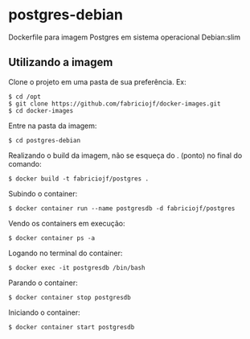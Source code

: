 # postgres-debian

Dockerfile para imagem Postgres em sistema operacional Debian:slim

## Utilizando a imagem

Clone o projeto em uma pasta de sua preferência. Ex:

```console
$ cd /opt
$ git clone https://github.com/fabriciojf/docker-images.git
$ cd docker-images
```

Entre na pasta da imagem:

```console
$ cd postgres-debian
```

Realizando o build da imagem, não se esqueça do . (ponto) no final do comando:

```console
$ docker build -t fabriciojf/postgres .
```

Subindo o container:

```console
$ docker container run --name postgresdb -d fabriciojf/postgres
```

Vendo os containers em execução:

```console
$ docker container ps -a
```

Logando no terminal do container:

```console
$ docker exec -it postgresdb /bin/bash
```

Parando o container:

```console
$ docker container stop postgresdb
```

Iniciando o container:

```console
$ docker container start postgresdb
```